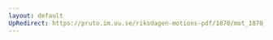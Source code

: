 ```yaml
---
layout: default
UpRedirect: https://pruto.im.uu.se/riksdagen-motions-pdf/1870/mot_1870__ak__229/mot_1870__ak__229-001.pdf
---
```

